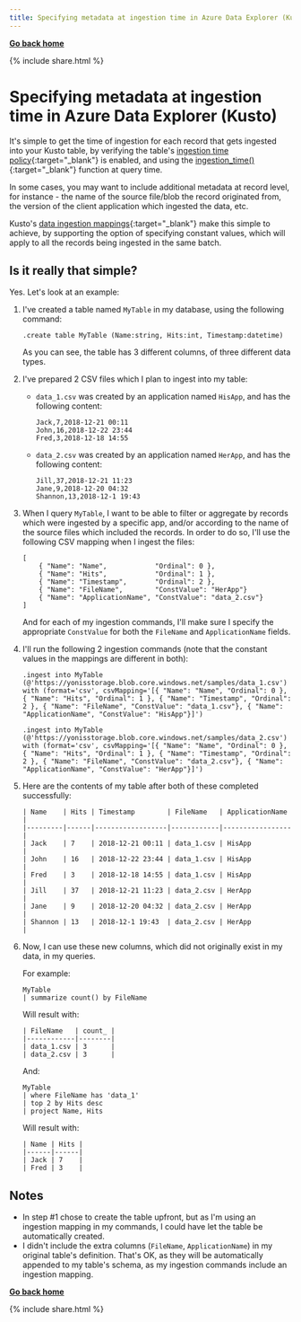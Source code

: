 ```yaml
---
title: Specifying metadata at ingestion time in Azure Data Explorer (Kusto)
---
```

**[Go back home](../index.md)**

{% include  share.html %}

# Specifying metadata at ingestion time in Azure Data Explorer (Kusto)

It's simple to get the time of ingestion for each record that gets ingested into your Kusto table, by verifying the table's [ingestion time policy](https://docs.microsoft.com/en-us/azure/kusto/concepts/ingestiontimepolicy){:target="_blank"} is enabled,
and using the [ingestion_time()](https://docs.microsoft.com/en-us/azure/kusto/query/ingestiontimefunction){:target="_blank"} function at query time.

In some cases, you may want to include additional metadata at record level, for instance - the name of the source file/blob the record originated from,
the version of the client application which ingested the data, etc.

Kusto's [data ingestion mappings](https://docs.microsoft.com/en-us/azure/kusto/management/mappings){:target="_blank"} make this simple to achieve, by supporting the option of specifying constant values, which will apply to all the records being
ingested in the same batch.

## Is it really that simple?

Yes. Let's look at an example:

1. I've created a table named `MyTable` in my database, using the following command:
    ```
    .create table MyTable (Name:string, Hits:int, Timestamp:datetime)
    ```
    As you can see, the table has 3 different columns, of three different data types.

2. I've prepared 2 CSV files which I plan to ingest into my table:

    - `data_1.csv` was created by an application named `HisApp`, and has the following content:

        ```
        Jack,7,2018-12-21 00:11
        John,16,2018-12-22 23:44
        Fred,3,2018-12-18 14:55
        ```
    - `data_2.csv` was created by an application named `HerApp`, and has the following content:
        ```
        Jill,37,2018-12-21 11:23
        Jane,9,2018-12-20 04:32
        Shannon,13,2018-12-1 19:43
        ```
3. When I query `MyTable`, I want to be able to filter or aggregate by records which were ingested by
a specific app, and/or according to the name of the source files which included the records.
In order to do so, I'll use the following CSV mapping when I ingest the files:

    ```
    [    
        { "Name": "Name",            "Ordinal": 0 },
        { "Name": "Hits",            "Ordinal": 1 },
        { "Name": "Timestamp",       "Ordinal": 2 },
        { "Name": "FileName",        "ConstValue": "HerApp"}
        { "Name": "ApplicationName", "ConstValue": "data_2.csv"}
    ]
     ```

    And for each of my ingestion commands, I'll make sure I specify the appropriate `ConstValue` for both
    the `FileName` and `ApplicationName` fields.
    
4. I'll run the following 2 ingestion commands (note that the constant values in the mappings are
different in both):

    ```
    .ingest into MyTable (@'https://yonisstorage.blob.core.windows.net/samples/data_1.csv') with (format='csv', csvMapping='[{ "Name": "Name", "Ordinal": 0 }, { "Name": "Hits", "Ordinal": 1 }, { "Name": "Timestamp", "Ordinal": 2 }, { "Name": "FileName", "ConstValue": "data_1.csv"}, { "Name": "ApplicationName", "ConstValue": "HisApp"}]')
    ``` 
    ```
    .ingest into MyTable (@'https://yonisstorage.blob.core.windows.net/samples/data_2.csv') with (format='csv', csvMapping='[{ "Name": "Name", "Ordinal": 0 }, { "Name": "Hits", "Ordinal": 1 }, { "Name": "Timestamp", "Ordinal": 2 }, { "Name": "FileName", "ConstValue": "data_2.csv"}, { "Name": "ApplicationName", "ConstValue": "HerApp"}]')
    ```
5. Here are the contents of my table after both of these completed successfully:

    ```
    | Name    | Hits | Timestamp        | FileName   | ApplicationName |
    |---------|------|------------------|------------|-----------------|
    | Jack    | 7    | 2018-12-21 00:11 | data_1.csv | HisApp          |
    | John    | 16   | 2018-12-22 23:44 | data_1.csv | HisApp          |
    | Fred    | 3    | 2018-12-18 14:55 | data_1.csv | HisApp          |
    | Jill    | 37   | 2018-12-21 11:23 | data_2.csv | HerApp          |
    | Jane    | 9    | 2018-12-20 04:32 | data_2.csv | HerApp          |
    | Shannon | 13   | 2018-12-1 19:43  | data_2.csv | HerApp          |
    ```

6. Now, I can use these new columns, which did not originally exist in my data, in my queries.

    For example:
    ```
    MyTable
    | summarize count() by FileName
    ```
    Will result with:
    ```
    | FileName   | count_ |
    |------------|--------|
    | data_1.csv | 3      |
    | data_2.csv | 3      |
    ```
    And:
    ```
    MyTable
    | where FileName has 'data_1'
    | top 2 by Hits desc
    | project Name, Hits
    ```
    Will result with:
    ```
    | Name | Hits |
    |------|------|
    | Jack | 7    |
    | Fred | 3    |
    ```
    
## Notes
- In step #1 chose to create the table upfront, but as I'm using an ingestion mapping in my commands, I could have let the table be automatically created.
- I didn't include the extra columns (`FileName`, `ApplicationName`) in my original table's definition.
That's OK, as they will be automatically appended to my table's schema, as my ingestion commands include
an ingestion mapping.

**[Go back home](../index.md)**

{% include  share.html %}